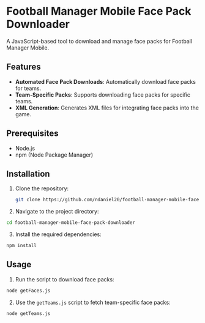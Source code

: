 # Football Manager Mobile Face Pack Downloader

A JavaScript-based tool to download and manage face packs for Football Manager Mobile.

## Features

- **Automated Face Pack Downloads**: Automatically download face packs for teams.
- **Team-Specific Packs**: Supports downloading face packs for specific teams.
- **XML Generation**: Generates XML files for integrating face packs into the game.

## Prerequisites

- Node.js
- npm (Node Package Manager)

## Installation

1. Clone the repository:
   ```sh
   git clone https://github.com/ndaniel20/football-manager-mobile-face-pack-downloader.git
   ```
2. Navigate to the project directory:
  ```sh
  cd football-manager-mobile-face-pack-downloader
  ```
3. Install the required dependencies:
  ```sh
  npm install
  ```

## Usage

1. Run the script to download face packs:
  ```sh
  node getFaces.js
  ```
2. Use the `getTeams.js` script to fetch team-specific face packs:
  ```sh
  node getTeams.js
  ```

